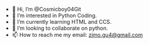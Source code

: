 - 👋 Hi, I’m @Cosmicboy04Git
- 👀 I’m interested in Python Coding.
- 🌱 I’m currently learning HTML and CCS.
- 💞️ I’m looking to collaborate on python.
- 📫 How to reach me my email: zimo.gu4@gmail.com

<!---
Cosmicboy04Git/Cosmicboy04Git is a ✨ special ✨ repository because its `README.md` (this file) appears on your GitHub profile.
You can click the Preview link to take a look at your changes.
--->
